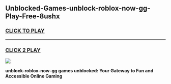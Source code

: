 
## Unblocked-Games-unblock-roblox-now-gg-Play-Free-8ushx
<h3>
<a href="https://premium76.site?title=unblock-roblox-now-gg&ref=21A">CLICK TO PLAY</a></h3>
<hr>

<h3>
<a href="https://premium76.site?title=unblock-roblox-now-gg&ref=21A">CLICK 2 PLAY</a>
  
</h3>

<a href="https://premium76.site?title=unblock-roblox-now-gg&ref=21A"><img src="https://clearcache.store/games.png"></a>


**unblock-roblox-now-gg games unblocked: Your Gateway to Fun and Accessible Online Gaming**
